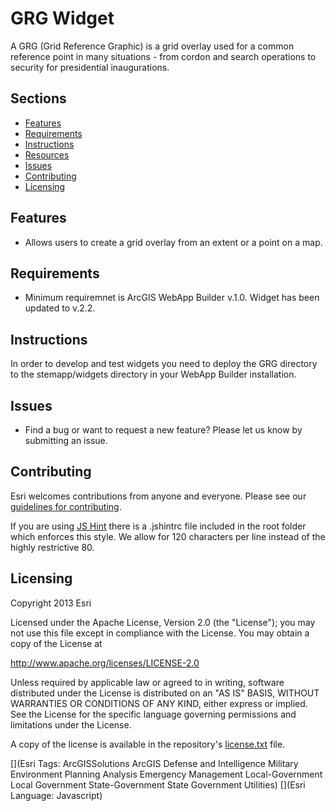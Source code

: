 # GRG Widget
A GRG (Grid Reference Graphic) is a grid overlay used for a common reference point in many situations - from cordon and search operations to security for presidential inaugurations.

## Sections

* [Features](#features)
* [Requirements](#requirements)
* [Instructions](#instructions)
* [Resources](#resources)
* [Issues](#issues)
* [Contributing](#contributing)
* [Licensing](#licensing)

## Features
* Allows users to create a grid overlay from an extent or a point on a map.

## Requirements
* Minimum requiremnet is ArcGIS WebApp Builder v.1.0. Widget has been updated to v.2.2. 

## Instructions
In order to develop and test widgets you need to deploy the GRG directory to the stemapp/widgets directory in your WebApp Builder installation.

## Issues
* Find a bug or want to request a new feature?  Please let us know by submitting an issue.

## Contributing
Esri welcomes contributions from anyone and everyone. Please see our [guidelines for contributing](https://github.com/esri/contributing).

If you are using [JS Hint](http://http://www.jshint.com/) there is a .jshintrc file included in the root folder which enforces this style.
We allow for 120 characters per line instead of the highly restrictive 80.

## Licensing
Copyright 2013 Esri

Licensed under the Apache License, Version 2.0 (the "License");
you may not use this file except in compliance with the License.
You may obtain a copy of the License at

   http://www.apache.org/licenses/LICENSE-2.0

Unless required by applicable law or agreed to in writing, software
distributed under the License is distributed on an "AS IS" BASIS,
WITHOUT WARRANTIES OR CONDITIONS OF ANY KIND, either express or implied.
See the License for the specific language governing permissions and
limitations under the License.

A copy of the license is available in the repository's
[license.txt](license.txt) file.

[](Esri Tags: ArcGISSolutions ArcGIS Defense and Intelligence Military Environment Planning Analysis Emergency Management Local-Government Local Government State-Government State Government Utilities)
[](Esri Language: Javascript)
